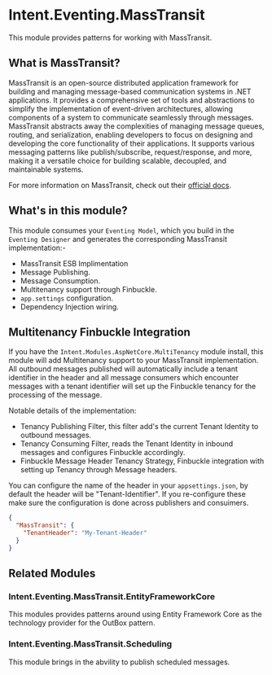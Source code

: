 ﻿# Intent.Eventing.MassTransit

This module provides patterns for working with MassTransit.

## What is MassTransit?

MassTransit is an open-source distributed application framework for building and managing message-based communication systems in .NET applications. It provides a comprehensive set of tools and abstractions to simplify the implementation of event-driven architectures, allowing components of a system to communicate seamlessly through messages. MassTransit abstracts away the complexities of managing message queues, routing, and serialization, enabling developers to focus on designing and developing the core functionality of their applications. It supports various messaging patterns like publish/subscribe, request/response, and more, making it a versatile choice for building scalable, decoupled, and maintainable systems.

For more information on MassTransit, check out their [official docs](https://masstransit.io//).

## What's in this module?

This module consumes your `Eventing Model`, which you build in the `Eventing Designer` and generates the corresponding MassTransit implementation:-

* MassTransit ESB Implimentation
* Message Publishing.
* Message Consumption.
* Multitenancy support through Finbuckle.
* `app.settings` configuration.
* Dependency Injection wiring.

## Multitenancy Finbuckle Integration

If you have the `Intent.Modules.AspNetCore.MultiTenancy` module install, this module will add Multitenancy support to your MassTransit implementation. All outbound messages published will automatically include a tenant identifier in the header and all message consumers which encounter messages with a tenant identifier will set up the Finbuckle tenancy for the processing of the message.

Notable details of the implementation:

* Tenancy Publishing Filter, this filter add's the current Tenant Identity to outbound messages.
* Tenancy Consuming Filter, reads the Tenant Identity in inbound messages and configures Finbuckle accordingly.
* Finbuckle Message Header Tenancy Strategy, Finbuckle integration with setting up Tenancy through Message headers.

You can configure the name of the header in your `appsettings.json`, by default the header will be "Tenant-Identifier". If you re-configure these make sure the configuration is done across publishers and consuimers.

```json
{
  "MassTransit": {
    "TenantHeader": "My-Tenant-Header"
  }
}
```

## Related Modules

### Intent.Eventing.MassTransit.EntityFrameworkCore

This modules provides patterns around using Entity Framework Core as the technology provider for the OutBox pattern.

### Intent.Eventing.MassTransit.Scheduling

This module brings in the abvility to publish scheduled messages.
